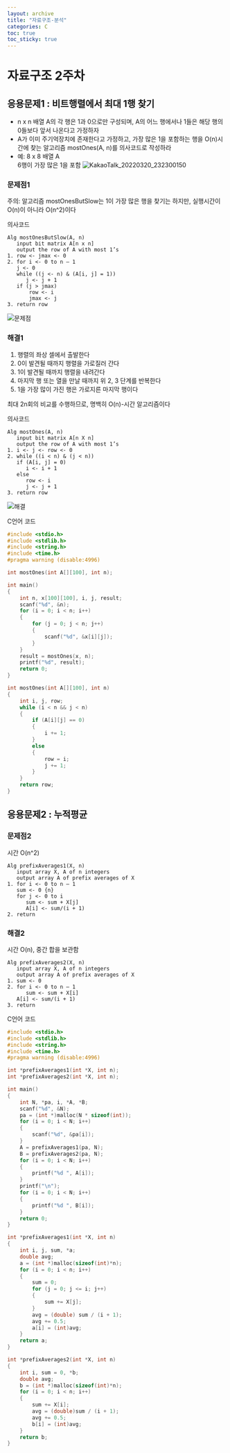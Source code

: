 ```yaml
---
layout: archive
title: "자료구조-분석"
categories: C
toc: true
toc_sticky: true
---
```


# 자료구조 2주차

## 응용문제1 : 비트행렬에서 최대 1행 찾기

- n x n 배열 A의 각 행은 1과 0으로만 구성되며, A의 어느 행에서나 1들은 해당 행의 0들보다 앞서 나온다고 가정하자
- A가 이미 주기억장치에 존재한다고 가정하고, 가장 많은 1을 포함하는 행을 O(n)시간에 찾는 알고리즘 mostOnes(A, n)를 의사코드로 작성하라
- 예: 8 x 8 배열 A  
   6행이 가장 많은 1을 포함
  ![KakaoTalk_20220320_232300150](https://user-images.githubusercontent.com/63334368/159167089-2597e35f-a2af-4807-ab32-c85babe6cb41.png)

### 문제점1

주의: 알고리즘 mostOnesButSlow는 1이 가장 많은 행을 찾기는 하지만, 실행시간이 O(n)이 아니라 O(n^2)이다

의사코드

```
Alg mostOnesButSlow(A, n)
   input bit matrix A[n x n]
   output the row of A with most 1’s
1. row <- jmax <- 0
2. for i <- 0 to n – 1
   j <- 0
   while ((j <- n) & (A[i, j] = 1))
      j <- j + 1
   if (j > jmax)
       row <- i
       jmax <- j
3. return row
```

![문제점](https://user-images.githubusercontent.com/63334368/159167550-e774c3c2-1508-431f-b656-8202e7874731.png)

### 해결1

1. 행렬의 좌상 셀에서 출발한다
2. 0이 발견될 때까지 행렬을 가로질러 간다
3. 1이 발견될 때까지 행렬을 내려간다
4. 마지막 행 또는 열을 만날 때까지 위 2, 3 단계를 반복한다
5. 1을 가장 많이 가진 행은 가로지른 마지막 행이다

최대 2n회의 비교를 수행하므로, 명백히 O(n)-시간 알고리즘이다

의사코드

```
Alg mostOnes(A, n)
   input bit matrix A[n X n]
   output the row of A with most 1’s
1. i <- j <- row <- 0
2. while ((i < n) & (j < n))
   if (A[i, j] = 0)
      i <- i + 1
   else
      row <- i
      j <- j + 1
3. return row
```

![해결](https://user-images.githubusercontent.com/63334368/159167551-fbf3a48a-5506-4009-965a-15b206854ee6.png)

C언어 코드

```c
#include <stdio.h>
#include <stdlib.h>
#include <string.h>
#include <time.h>
#pragma warning (disable:4996)

int mostOnes(int A[][100], int n);

int main()
{
	int n, x[100][100], i, j, result;
	scanf("%d", &n);
	for (i = 0; i < n; i++)
	{
		for (j = 0; j < n; j++)
		{
			scanf("%d", &x[i][j]);
		}
	}
	result = mostOnes(x, n);
	printf("%d", result);
	return 0;
}

int mostOnes(int A[][100], int n)
{
	int i, j, row;
	while (i < n && j < n)
	{
		if (A[i][j] == 0)
		{
			i += 1;
		}
		else
		{
			row = i;
			j += 1;
		}
	}
	return row;
}
```

## 응용문제2 : 누적평균

### 문제점2

시간 O(n^2)

```
Alg prefixAverages1(X, n)
   input array X, A of n integers
   output array A of prefix averages of X
1. for i <- 0 to n – 1
   sum <- 0 {n}
   for j <- 0 to i
      sum <- sum + X[j]
      A[i] <- sum/(i + 1)
2. return
```

### 해결2

시간 O(n), 중간 합을 보관함

```
Alg prefixAverages2(X, n)
   input array X, A of n integers
   output array A of prefix averages of X
1. sum <- 0
2. for i <- 0 to n – 1
      sum <- sum + X[i]
   A[i] <- sum/(i + 1)
3. return
```

C언어 코드

```c
#include <stdio.h>
#include <stdlib.h>
#include <string.h>
#include <time.h>
#pragma warning (disable:4996)

int *prefixAverages1(int *X, int n);
int *prefixAverages2(int *X, int n);

int main()
{
	int N, *pa, i, *A, *B;
	scanf("%d", &N);
	pa = (int *)malloc(N * sizeof(int));
	for (i = 0; i < N; i++)
	{
		scanf("%d", &pa[i]);
	}
	A = prefixAverages1(pa, N);
	B = prefixAverages2(pa, N);
	for (i = 0; i < N; i++)
	{
		printf("%d ", A[i]);
	}
	printf("\n");
	for (i = 0; i < N; i++)
	{
		printf("%d ", B[i]);
	}
	return 0;
}

int *prefixAverages1(int *X, int n)
{
	int i, j, sum, *a;
	double avg;
	a = (int *)malloc(sizeof(int)*n);
	for (i = 0; i < n; i++)
	{
		sum = 0;
		for (j = 0; j <= i; j++)
		{
			sum += X[j];
		}
		avg = (double) sum / (i + 1);
		avg += 0.5;
		a[i] = (int)avg;
	}
	return a;
}

int *prefixAverages2(int *X, int n)
{
	int i, sum = 0, *b;
	double avg;
	b = (int *)malloc(sizeof(int)*n);
	for (i = 0; i < n; i++)
	{
		sum += X[i];
		avg = (double)sum / (i + 1);
		avg += 0.5;
		b[i] = (int)avg;
	}
	return b;
}
```
